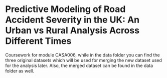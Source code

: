 # Predictive Modeling of Road Accident Severity in the UK: An Urban vs Rural Analysis Across Different Times
Coursework for module CASA006, while in the data folder you can find the three original datasets which will be used for merging the new dataset used for the analysis later. Also, the merged dataset can be found in the data folder as well.
